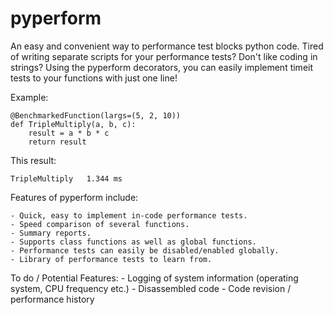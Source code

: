 pyperform
=========

An easy and convenient way to performance test blocks python code.
Tired of writing separate scripts for your performance tests? Don't like coding in strings?
Using the pyperform decorators, you can easily implement timeit tests to your functions with just one line!

Example:

```
@BenchmarkedFunction(largs=(5, 2, 10))
def TripleMultiply(a, b, c):
    result = a * b * c
    return result
```

This result:
```
TripleMultiply 	 1.344 ms
```

Features of pyperform include:

    - Quick, easy to implement in-code performance tests.
    - Speed comparison of several functions.
    - Summary reports.
    - Supports class functions as well as global functions.
    - Performance tests can easily be disabled/enabled globally.
    - Library of performance tests to learn from.

To do / Potential Features:
    - Logging of system information (operating system, CPU frequency etc.)
    - Disassembled code
    - Code revision / performance history

